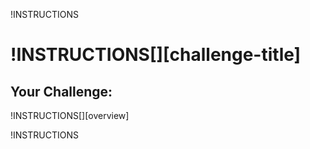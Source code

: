 !INSTRUCTIONS[](https://raw.githubusercontent.com/LODSContent/Challenge-V2-Framework/main/Templates/Logos/@lab.Variable(difficulty).md)

# !INSTRUCTIONS[][challenge-title]

## Your Challenge:

!INSTRUCTIONS[][overview]

!INSTRUCTIONS[](https://raw.githubusercontent.com/LODSContent/Challenge-V2-Framework/main/Templates/LabHelp.md)
